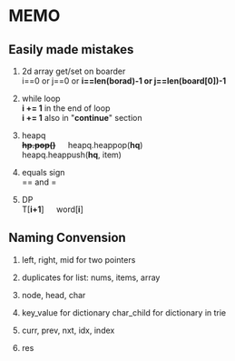 # MEMO

## Easily made mistakes

1. 2d array get/set on boarder \
   i==0 or j==0 or __i==len(borad)-1 or j==len(board[0])-1__

2. while loop\
    __i += 1__ in the end of loop\
    __i += 1__ also in "__continue__" section

3. heapq\
   ~~__hp.pop()__~~ &emsp;   heapq.heappop(__hq__)  \
   heapq.heappush(__hq__, item)
   
4. equals sign\
   ==  and = 

5. DP\
   T\[__i+1__]  &emsp;  word\[__i__]


## Naming Convension

1. left, right, mid for two pointers

3. duplicates for list: nums, items, array

4. node, head, char

3. key_value for dictionary
   char_child for dictionary in trie

6. curr, prev, nxt, idx, index

2. res